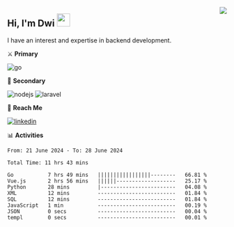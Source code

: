 [<img src="https://komarev.com/ghpvc/?username=masred&color=green&style=flat-square&label=Profile+Views" align="right">](github.com/masred)

## Hi, I'm Dwi <img src="https://raw.githubusercontent.com/MartinHeinz/MartinHeinz/master/wave.gif" width="30px">

I have an interest and expertise in backend development.

⚔️ **Primary**

![go](https://img.shields.io/badge/---?logo=go&label=Golang&style=social)

🔪 **Secondary**

![nodejs](https://img.shields.io/badge/---?logo=node.js&label=Node.js&style=social&logoColor=green)
![laravel](https://img.shields.io/badge/---?logo=laravel&label=Laravel&style=social)

🔗 **Reach Me**

[![linkedin](https://img.shields.io/badge/---?logo=linkedin&label=LinkedIn&style=social)](https://linkedin.com/in/dwifitriyanto)

📊 **Activities**

<!--START_SECTION:waka-->

```all_time
From: 21 June 2024 - To: 28 June 2024

Total Time: 11 hrs 43 mins

Go           7 hrs 49 mins   |||||||||||||||||--------   66.81 %
Vue.js       2 hrs 56 mins   ||||||-------------------   25.17 %
Python       28 mins         |------------------------   04.08 %
XML          12 mins         -------------------------   01.84 %
SQL          12 mins         -------------------------   01.84 %
JavaScript   1 min           -------------------------   00.19 %
JSON         0 secs          -------------------------   00.04 %
templ        0 secs          -------------------------   00.01 %
```

<!--END_SECTION:waka-->
